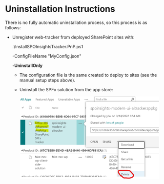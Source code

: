 

# Uninstallation Instructions

There is no fully automatic uninstallation process, so this process is as follows:

-   Unregister web-tracker from deployed SharePoint sites with:

    .\\InstallSPOInsightsTracker.PnP.ps1

    \-ConfigFileName "MyConfig.json"

    \-**UninstallOnly**

    -   The configuration file is the same created to deploy to sites (see the manual setup steps above).
    -   Uninstall the SPFx solution from the app store:

        ![Graphical user interface, application Description automatically generated](media/uninstallspfx.png)
